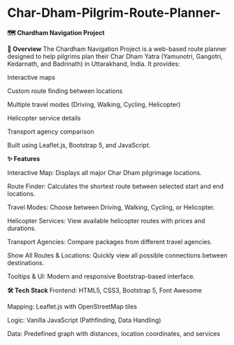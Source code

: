 # Char-Dham-Pilgrim-Route-Planner-
**🗺️ Chardham Navigation Project**


**📌 Overview**
The Chardham Navigation Project is a web-based route planner designed to help pilgrims plan their Char Dham Yatra (Yamunotri, Gangotri, Kedarnath, and Badrinath) in Uttarakhand, India.
It provides:

Interactive maps

Custom route finding between locations

Multiple travel modes (Driving, Walking, Cycling, Helicopter)

Helicopter service details

Transport agency comparison

Built using Leaflet.js, Bootstrap 5, and JavaScript.

**✨ Features**

Interactive Map: Displays all major Char Dham pilgrimage locations.

Route Finder: Calculates the shortest route between selected start and end locations.

Travel Modes: Choose between Driving, Walking, Cycling, or Helicopter.

Helicopter Services: View available helicopter routes with prices and durations.

Transport Agencies: Compare packages from different travel agencies.

Show All Routes & Locations: Quickly view all possible connections between destinations.

Tooltips & UI: Modern and responsive Bootstrap-based interface.

**🛠️ Tech Stack**
Frontend: HTML5, CSS3, Bootstrap 5, Font Awesome

Mapping: Leaflet.js with OpenStreetMap tiles

Logic: Vanilla JavaScript (Pathfinding, Data Handling)

Data: Predefined graph with distances, location coordinates, and services

